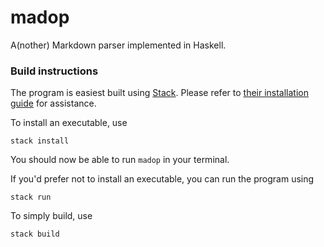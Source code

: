 # madop
A(nother) Markdown parser implemented in Haskell.

### Build instructions
The program is easiest built using [Stack](https://www.haskellstack.org/).
Please refer to [their installation guide](https://docs.haskellstack.org/en/stable/install_and_upgrade/) for assistance.

To install an executable, use
```
stack install
```
You should now be able to run `madop` in your terminal.

If you'd prefer not to install an executable, you can run the program using
```
stack run 
```

To simply build, use
```
stack build
```
